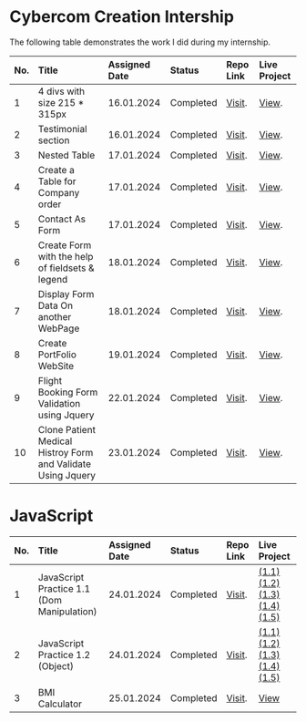 
# Cybercom Creation Intership

The following table demonstrates the work I did during my internship.


| No. | Title                         | Assigned Date | Status    | Repo Link                                                                                             | Live Project                                                                                          |
| :-- | :---------------------------- | :------------ | :-------- | :---------------------------------------------------------------------------------------------------- | :---------------------------------------------------------------------------------------------------- |
| 1   | 4 divs with size 215 \* 315px | 16.01.2024    | Completed | [Visit](https://github.com/tushargadher/Cybercom-Creation/tree/master/HTML/HTML%20Practice%201).      | [View](https://tushargadher.github.io/Cybercom-Creation/HTML/HTML%20Practice%201). |
| 2   | Testimonial section           | 16.01.2024    | Completed | [Visit](https://github.com/tushargadher/Cybercom-Creation/blob/master/HTML/HTML%20Practice%202.html). | [View](https://tushargadher.github.io/Cybercom-Creation/HTML/HTML%20Practice%202.html).               |
| 3   | Nested Table | 17.01.2024    | Completed | [Visit](https://github.com/tushargadher/Cybercom-Creation/blob/master/HTML/HTML%20Practice%203.html).      | [View](https://tushargadher.github.io/Cybercom-Creation/HTML/HTML%20Practice%203.html). |
| 4   | Create a Table for Company order | 17.01.2024    | Completed | [Visit](https://github.com/tushargadher/Cybercom-Creation/tree/master/HTML/HTML%20Practice%204).      | [View](https://tushargadher.github.io/Cybercom-Creation/HTML/HTML%20Practice%204). |
| 5   | Contact As Form | 17.01.2024    | Completed | [Visit](https://github.com/tushargadher/Cybercom-Creation/tree/master/HTML/HTML%20Practice%205).      | [View](https://tushargadher.github.io/Cybercom-Creation/HTML/HTML%20Practice%205). |
| 6   | Create Form with the help of fieldsets & legend| 18.01.2024    | Completed | [Visit](https://github.com/tushargadher/Cybercom-Creation/tree/master/HTML/HTML%20Practice%206).      | [View](https://tushargadher.github.io/Cybercom-Creation/HTML/HTML%20Practice%206). |
| 7   | Display Form Data On another WebPage | 18.01.2024    | Completed | [Visit](https://github.com/tushargadher/Cybercom-Creation/tree/master/HTML/HTML%20Practice%207).      | [View](https://tushargadher.github.io/Cybercom-Creation/HTML/HTML%20Practice%207). |
| 8   | Create PortFolio WebSite | 19.01.2024    | Completed | [Visit](https://github.com/tushargadher/Cybercom-Creation/tree/master/PortFolio).      | [View](https://tushargadher.github.io/Cybercom-Creation/PortFolio/). |
| 9   | Flight Booking Form Validation using Jquery | 22.01.2024    | Completed | [Visit](https://github.com/tushargadher/Cybercom-Creation/tree/master/Jquery/Flight%20Book%20Form).      | [View](https://tushargadher.github.io/Cybercom-Creation/Jquery/Flight%20Book%20Form/). |
| 10   | Clone Patient Medical Histroy Form and Validate Using Jquery | 23.01.2024    | Completed | [Visit](https://github.com/tushargadher/Cybercom-Creation/tree/master/Jquery/Medical%20Form).      | [View](https://tushargadher.github.io/Cybercom-Creation/Jquery/Medical%20Form/). |

# JavaScript

| No. | Title                         | Assigned Date | Status    | Repo Link                                                                                             | Live Project                                                                                          |
| :-- | :---------------------------- | :------------ | :-------- | :---------------------------------------------------------------------------------------------------- | :---------------------------------------------------------------------------------------------------- |
| 1   | JavaScript Practice 1.1 (Dom Manipulation) | 24.01.2024    | Completed | [Visit](https://github.com/tushargadher/Cybercom-Creation/tree/master/JavaScript/JavaScript_Practice_1.1).      | [(1.1)](https://tushargadher.github.io/Cybercom-Creation/JavaScript/JavaScript_Practice_1.1/practice1.html)  [(1.2)](https://tushargadher.github.io/Cybercom-Creation/JavaScript/JavaScript_Practice_1.1/practice2.html)  [(1.3)](https://tushargadher.github.io/Cybercom-Creation/JavaScript/JavaScript_Practice_1.1/practice3.html)  [(1.4)](https://tushargadher.github.io/Cybercom-Creation/JavaScript/JavaScript_Practice_1.1/practice4.html)  [(1.5)](https://tushargadher.github.io/Cybercom-Creation/JavaScript/JavaScript_Practice_1.1/practice5.html) |
| 2   | JavaScript Practice 1.2 (Object) | 24.01.2024    | Completed | [Visit](https://github.com/tushargadher/Cybercom-Creation/tree/master/JavaScript/JavaScript_Practice_1.2).      | [(1.1)](https://tushargadher.github.io/Cybercom-Creation/JavaScript/JavaScript_Practice_1.2/practice1.html)  [(1.2)](https://tushargadher.github.io/Cybercom-Creation/JavaScript/JavaScript_Practice_1.2/practice2.html)  [(1.3)](https://tushargadher.github.io/Cybercom-Creation/JavaScript/JavaScript_Practice_1.2/practice3.html)  [(1.4)](https://tushargadher.github.io/Cybercom-Creation/JavaScript/JavaScript_Practice_1.2/practice4.html)  [(1.5)](https://tushargadher.github.io/Cybercom-Creation/JavaScript/JavaScript_Practice_1.2/practice5.html) |
| 3   | BMI Calculator  | 25.01.2024    | Completed | [Visit](https://github.com/tushargadher/Cybercom-Creation/tree/master/JavaScript/BMI%20Calculator).      | [View](https://tushargadher.github.io/Cybercom-Creation/JavaScript/BMI%20Calculator/)   |

